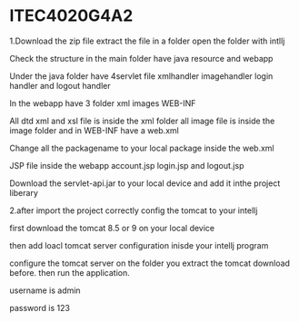 # ITEC4020G4A2
1.Download the zip file extract the file in a folder open the folder with intllj 

  Check the structure in the main folder have java resource and webapp 

  Under the java folder have 4servlet file xmlhandler imagehandler login handler and logout handler 

  In the webapp have 3 folder xml images WEB-INF 

  All dtd xml and xsl file is inside the xml folder all image file is inside the image folder and in WEB-INF have a web.xml 

  Change all the packagename to your local package inside the web.xml 

  JSP file inside the webapp account.jsp login.jsp and logout.jsp 

  Download the servlet-api.jar to your local device and add it inthe project liberary


2.after import the project correctly config the tomcat to your intellj 

  first download the tomcat 8.5 or 9 on your local device 

  then add loacl tomcat server configuration inisde your intellj program

  configure the tomcat server on the folder you extract the tomcat download before. then run the application.

username is admin

password is 123
